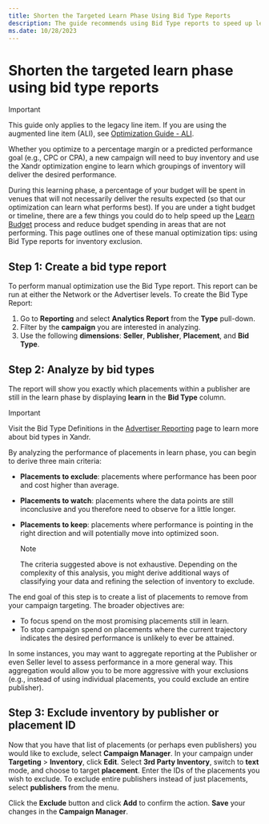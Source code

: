 ```yaml
---
title: Shorten the Targeted Learn Phase Using Bid Type Reports
description: The guide recommends using Bid Type reports to speed up learning for new campaign goals. 
ms.date: 10/28/2023
---
```


# Shorten the targeted learn phase using bid type reports

> [!IMPORTANT]
> This guide only applies to the legacy line item. If you are using the augmented line item (ALI), see [Optimization Guide - ALI](optimization-guide-ali.md).

Whether you optimize to a percentage margin or a predicted performance goal (e.g., CPC or CPA), a new campaign will need to buy inventory and use the Xandr optimization engine to learn which groupings of inventory will deliver the desired performance.

During this learning phase, a percentage of your budget will be spent in venues that will not necessarily deliver the results expected (so that our optimization can learn what performs best). If you are under a tight budget or timeline, there are a few things you could do to help speed up the [Learn Budget](learn-budget.md) process and reduce budget spending in areas that are not performing. This page outlines one of these manual optimization tips: using Bid Type reports for inventory exclusion.

## Step 1: Create a bid type report

To perform manual optimization use the Bid Type report. This report can be run at either the Network or the Advertiser levels. To create the Bid Type Report:

1. Go to **Reporting** and select **Analytics Report** from the **Type** pull-down.
1. Filter by the **campaign** you are interested in analyzing.
1. Use the following **dimensions**: **Seller**, **Publisher**, **Placement**, and **Bid Type**.

## Step 2: Analyze by bid types

The report will show you exactly which placements within a publisher are still in the learn phase by displaying **learn** in the **Bid Type** column.

> [!IMPORTANT]
> Visit the Bid Type Definitions in the [Advertiser Reporting](advertiser-reporting.md) page to learn more about bid types in Xandr.

By analyzing the performance of placements in learn phase, you can begin to derive three main criteria:

- **Placements to exclude**: placements where performance has been poor and cost higher than average.
- **Placements to watch**: placements where the data points are still inconclusive and you therefore need to observe for a little longer.
- **Placements to keep**: placements where performance is pointing in the right direction and will potentially move into optimized soon.

   > [!NOTE]
   > The criteria suggested above is not exhaustive. Depending on the complexity of this analysis, you might derive additional ways of classifying your data and refining the selection of inventory to exclude.

The end goal of this step is to create a list of placements to remove from your campaign targeting. The broader objectives are:

- To focus spend on the most promising placements still in learn.
- To stop campaign spend on placements where the current trajectory
  indicates the desired performance is unlikely to ever be attained.

In some instances, you may want to aggregate reporting at the Publisher or even Seller level to assess performance in a more general way. This aggregation would allow you to be more aggressive with your exclusions (e.g., instead of using individual placements, you could exclude an entire publisher).

## Step 3: Exclude inventory by publisher or placement ID

Now that you have that list of placements (or perhaps even publishers) you would like to exclude, select **Campaign Manager**. In your campaign under **Targeting** \>  **Inventory**, click **Edit**. Select **3rd Party Inventory**, switch to **text** mode, and choose to target **placement**. Enter the IDs of the placements you wish to exclude. To exclude entire publishers instead of just placements, select **publishers** from the menu.

Click the **Exclude** button and click **Add** to confirm the action. **Save** your changes in the **Campaign Manager**.
